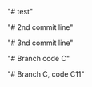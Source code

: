 "# test"

"# 2nd commit line" 


"# 3nd commit line" 







"# Branch code C"



"# Branch C, code C11"
